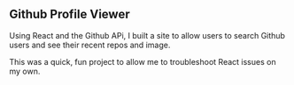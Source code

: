 ## Github Profile Viewer

Using React and the Github APi, I built a site to allow users to search Github users and see their recent repos and image.

This was a quick, fun project to allow me to troubleshoot React issues on my own.

 